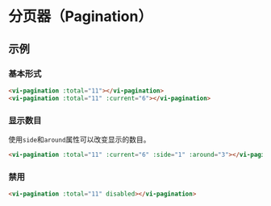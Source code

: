 # 分页器（Pagination）

## 示例
### 基本形式

``` html
<vi-pagination :total="11"></vi-pagination>
<vi-pagination :total="11" :current="6"></vi-pagination>
```

### 显示数目

使用`side`和`around`属性可以改变显示的数目。

``` html
<vi-pagination :total="11" :current="6" :side="1" :around="3"></vi-pagination>
```

### 禁用

``` html
<vi-pagination :total="11" disabled></vi-pagination>
```
